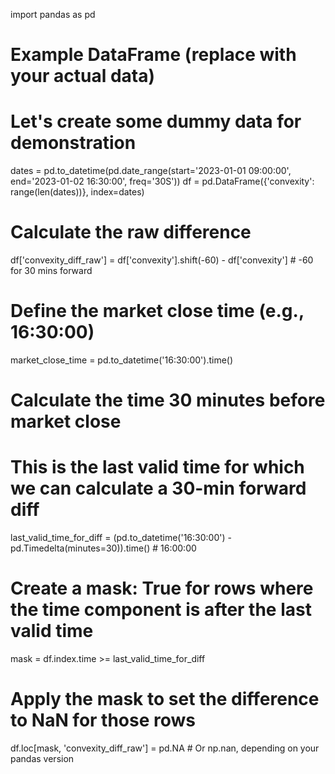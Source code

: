 import pandas as pd

# Example DataFrame (replace with your actual data)
# Let's create some dummy data for demonstration
dates = pd.to_datetime(pd.date_range(start='2023-01-01 09:00:00', end='2023-01-02 16:30:00', freq='30S'))
df = pd.DataFrame({'convexity': range(len(dates))}, index=dates)

# Calculate the raw difference
df['convexity_diff_raw'] = df['convexity'].shift(-60) - df['convexity'] # -60 for 30 mins forward

# Define the market close time (e.g., 16:30:00)
market_close_time = pd.to_datetime('16:30:00').time()

# Calculate the time 30 minutes before market close
# This is the last valid time for which we can calculate a 30-min forward diff
last_valid_time_for_diff = (pd.to_datetime('16:30:00') - pd.Timedelta(minutes=30)).time() # 16:00:00

# Create a mask: True for rows where the time component is after the last valid time
mask = df.index.time >= last_valid_time_for_diff

# Apply the mask to set the difference to NaN for those rows
df.loc[mask, 'convexity_diff_raw'] = pd.NA # Or np.nan, depending on your pandas version
